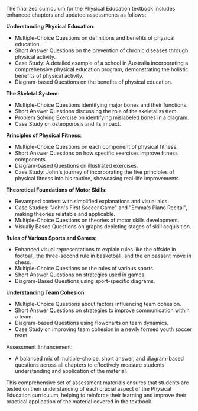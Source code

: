 The finalized curriculum for the Physical Education textbook includes enhanced chapters and updated assessments as follows:

**Understanding Physical Education**:
- Multiple-Choice Questions on definitions and benefits of physical education.
- Short Answer Questions on the prevention of chronic diseases through physical activity.
- Case Study: A detailed example of a school in Australia incorporating a comprehensive physical education program, demonstrating the holistic benefits of physical activity.
- Diagram-based Questions on the benefits of physical education.

**The Skeletal System**:
- Multiple-Choice Questions identifying major bones and their functions.
- Short Answer Questions discussing the role of the skeletal system.
- Problem Solving Exercise on identifying mislabeled bones in a diagram.
- Case Study on osteoporosis and its impact.

**Principles of Physical Fitness**:
- Multiple-Choice Questions on each component of physical fitness.
- Short Answer Questions on how specific exercises improve fitness components.
- Diagram-based Questions on illustrated exercises.
- Case Study: John's journey of incorporating the five principles of physical fitness into his routine, showcasing real-life improvements.

**Theoretical Foundations of Motor Skills**:
- Revamped content with simplified explanations and visual aids.
- Case Studies: "John's First Soccer Game" and "Emma's Piano Recital", making theories relatable and applicable.
- Multiple-Choice Questions on theories of motor skills development.
- Visually Based Questions on graphs depicting stages of skill acquisition.

**Rules of Various Sports and Games**:
- Enhanced visual representations to explain rules like the offside in football, the three-second rule in basketball, and the en passant move in chess.
- Multiple-Choice Questions on the rules of various sports.
- Short Answer Questions on strategies used in games.
- Diagram-Based Questions using sport-specific diagrams.

**Understanding Team Cohesion**:
- Multiple-Choice Questions about factors influencing team cohesion.
- Short Answer Questions on strategies to improve communication within a team.
- Diagram-based Questions using flowcharts on team dynamics.
- Case Study on improving team cohesion in a newly formed youth soccer team.

Assessment Enhancement:
- A balanced mix of multiple-choice, short answer, and diagram-based questions across all chapters to effectively measure students' understanding and application of the material.

This comprehensive set of assessment materials ensures that students are tested on their understanding of each crucial aspect of the Physical Education curriculum, helping to reinforce their learning and improve their practical application of the material covered in the textbook.